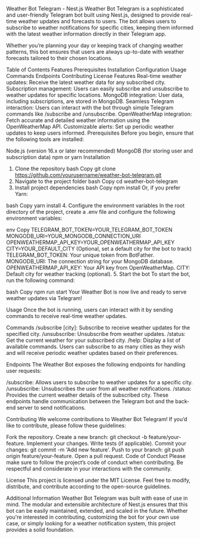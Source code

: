 Weather Bot Telegram - Nest.js
Weather Bot Telegram is a sophisticated and user-friendly Telegram bot built using Nest.js, designed to provide real-time weather updates and forecasts to users. The bot allows users to subscribe to weather notifications for specific cities, keeping them informed with the latest weather information directly in their Telegram app.

Whether you’re planning your day or keeping track of changing weather patterns, this bot ensures that users are always up-to-date with weather forecasts tailored to their chosen locations.

Table of Contents
Features
Prerequisites
Installation
Configuration
Usage
Commands
Endpoints
Contributing
License
Features
Real-time weather updates: Receive the latest weather data for any subscribed city.
Subscription management: Users can easily subscribe and unsubscribe to weather updates for specific locations.
MongoDB integration: User data, including subscriptions, are stored in MongoDB.
Seamless Telegram interaction: Users can interact with the bot through simple Telegram commands like /subscribe and /unsubscribe.
OpenWeatherMap integration: Fetch accurate and detailed weather information using the OpenWeatherMap API.
Customizable alerts: Set up periodic weather updates to keep users informed.
Prerequisites
Before you begin, ensure that the following tools are installed:

Node.js (version 16.x or later recommended)
MongoDB (for storing user and subscription data)
npm or yarn
Installation
1. Clone the repository
bash
Copy
git clone https://github.com/yourusername/weather-bot-telegram.git
2. Navigate to the project folder
bash
Copy
cd weather-bot-telegram
3. Install project dependencies
bash
Copy
npm install
Or, if you prefer Yarn:

bash
Copy
yarn install
4. Configure the environment variables
In the root directory of the project, create a .env file and configure the following environment variables:

env
Copy
TELEGRAM_BOT_TOKEN=YOUR_TELEGRAM_BOT_TOKEN
MONGODB_URI=YOUR_MONGODB_CONNECTION_URI
OPENWEATHERMAP_API_KEY=YOUR_OPENWEATHERMAP_API_KEY
CITY=YOUR_DEFAULT_CITY (Optional, set a default city for the bot to track)
TELEGRAM_BOT_TOKEN: Your unique token from BotFather.
MONGODB_URI: The connection string for your MongoDB database.
OPENWEATHERMAP_API_KEY: Your API key from OpenWeatherMap.
CITY: Default city for weather tracking (optional).
5. Start the bot
To start the bot, run the following command:

bash
Copy
npm run start
Your Weather Bot is now live and ready to serve weather updates via Telegram!

Usage
Once the bot is running, users can interact with it by sending commands to receive real-time weather updates.

Commands
/subscribe [city]: Subscribe to receive weather updates for the specified city.
/unsubscribe: Unsubscribe from weather updates.
/status: Get the current weather for your subscribed city.
/help: Display a list of available commands.
Users can subscribe to as many cities as they wish and will receive periodic weather updates based on their preferences.

Endpoints
The Weather Bot exposes the following endpoints for handling user requests:

/subscribe: Allows users to subscribe to weather updates for a specific city.
/unsubscribe: Unsubscribes the user from all weather notifications.
/status: Provides the current weather details of the subscribed city.
These endpoints handle communication between the Telegram bot and the back-end server to send notifications.

Contributing
We welcome contributions to Weather Bot Telegram! If you’d like to contribute, please follow these guidelines:

Fork the repository.
Create a new branch: git checkout -b feature/your-feature.
Implement your changes.
Write tests (if applicable).
Commit your changes: git commit -m 'Add new feature'.
Push to your branch: git push origin feature/your-feature.
Open a pull request.
Code of Conduct
Please make sure to follow the project’s code of conduct when contributing. Be respectful and considerate in your interactions with the community.

License
This project is licensed under the MIT License. Feel free to modify, distribute, and contribute according to the open-source guidelines.

Additional Information
Weather Bot Telegram was built with ease of use in mind. The modular and extensible architecture of Nest.js ensures that this bot can be easily maintained, extended, and scaled in the future. Whether you're interested in contributing, customizing the bot for your own use case, or simply looking for a weather notification system, this project provides a solid foundation.
